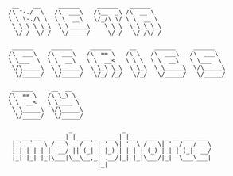      __    __     ______     ______   ______                                                                    
    /\ "-./  \   /\  ___\   /\__  _\ /\  __ \                                                                   
    \ \ \-./\ \  \ \  __\   \/_/\ \/ \ \  __ \                                                                  
     \ \_\ \ \_\  \ \_____\    \ \_\  \ \_\ \_\                                                                 
      \/_/  \/_/   \/_____/     \/_/   \/_/\/_/                                                                 
     
     ______     ______     ______     __     ______     ______                                                  
    /\  ___\   /\  ___\   /\  == \   /\ \   /\  ___\   /\  ___\                                                 
    \ \___  \  \ \  __\   \ \  __<   \ \ \  \ \  __\   \ \___  \                                                
     \/\_____\  \ \_____\  \ \_\ \_\  \ \_\  \ \_____\  \/\_____\                                               
      \/_____/   \/_____/   \/_/ /_/   \/_/   \/_____/   \/_____/                                               
      
     ______     __  __                                                                                          
    /\  == \   /\ \_\ \                                                                                         
    \ \  __<   \ \____ \                                                                                        
     \ \_____\  \/\_____\                                                                                       
      \/_____/   \/_____/                                                                                       

                     _              _                        
      _ __ ___   ___| |_ __ _ _ __ | |__   ___  _ __ ___ ___ 
     | '_ ` _ \ / _ \ __/ _` | '_ \| '_ \ / _ \| '__/ __/ _ \
     | | | | | |  __/ || (_| | |_) | | | | (_) | | | (_|  __/
     |_| |_| |_|\___|\__\__,_| .__/|_| |_|\___/|_|  \___\___|
                             |_|                                                                                                                                       
